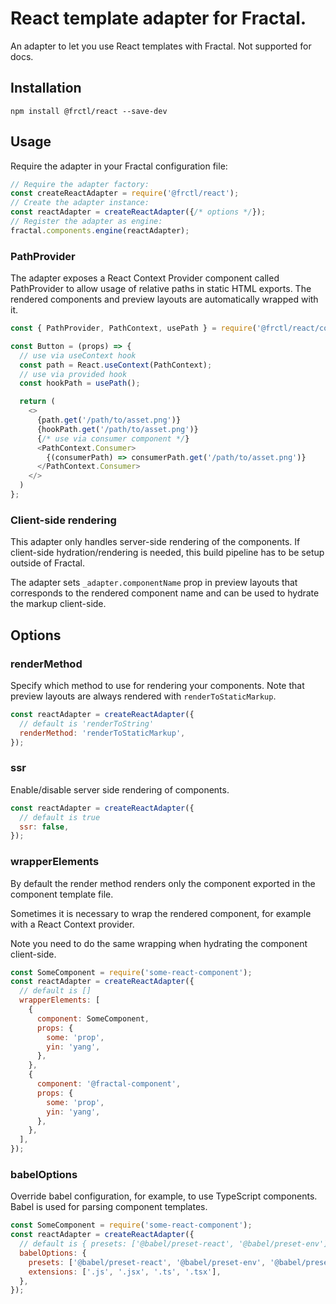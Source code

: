 # React template adapter for Fractal.

An adapter to let you use React templates with Fractal. Not supported for docs.

## Installation
```
npm install @frctl/react --save-dev
```

## Usage
Require the adapter in your Fractal configuration file:
```js
// Require the adapter factory:
const createReactAdapter = require('@frctl/react');
// Create the adapter instance:
const reactAdapter = createReactAdapter({/* options */});
// Register the adapter as engine:
fractal.components.engine(reactAdapter);
```

### PathProvider

The adapter exposes a React Context Provider component called PathProvider to allow usage of relative paths in static HTML exports. The rendered components and preview layouts are automatically wrapped with it.

```js
const { PathProvider, PathContext, usePath } = require('@frctl/react/components');

const Button = (props) => {
  // use via useContext hook
  const path = React.useContext(PathContext);
  // use via provided hook
  const hookPath = usePath();

  return (
    <>
      {path.get('/path/to/asset.png')}
      {hookPath.get('/path/to/asset.png')}
      {/* use via consumer component */}
      <PathContext.Consumer>
        {(consumerPath) => consumerPath.get('/path/to/asset.png')}
      </PathContext.Consumer>
    </>
  )
};
```

### Client-side rendering

This adapter only handles server-side rendering of the components. If client-side hydration/rendering is needed, this build pipeline has to be setup outside of Fractal.

The adapter sets `_adapter.componentName` prop in preview layouts that corresponds to the rendered component name and can be used to hydrate the markup client-side.

## Options

### renderMethod

Specify which method to use for rendering your components. Note that preview layouts are always rendered with `renderToStaticMarkup`.

```js
const reactAdapter = createReactAdapter({
  // default is 'renderToString'
  renderMethod: 'renderToStaticMarkup',
});
```

### ssr

Enable/disable server side rendering of components.

```js
const reactAdapter = createReactAdapter({
  // default is true
  ssr: false,
});
```

### wrapperElements

By default the render method renders only the component exported in the component template file.

Sometimes it is necessary to wrap the rendered component, for example with a React Context provider.

Note you need to do the same wrapping when hydrating the component client-side.

```js
const SomeComponent = require('some-react-component');
const reactAdapter = createReactAdapter({
  // default is []
  wrapperElements: [
    {
      component: SomeComponent,
      props: {
        some: 'prop',
        yin: 'yang',
      },
    },
    {
      component: '@fractal-component',
      props: {
        some: 'prop',
        yin: 'yang',
      },
    },
  ],
});
```

### babelOptions

Override babel configuration, for example, to use TypeScript components. Babel is used for parsing component templates.
```js
const SomeComponent = require('some-react-component');
const reactAdapter = createReactAdapter({
  // default is { presets: ['@babel/preset-react', '@babel/preset-env'] }
  babelOptions: {
    presets: ['@babel/preset-react', '@babel/preset-env', '@babel/preset-typescript'],
    extensions: ['.js', '.jsx', '.ts', '.tsx'],
  },
});
```

